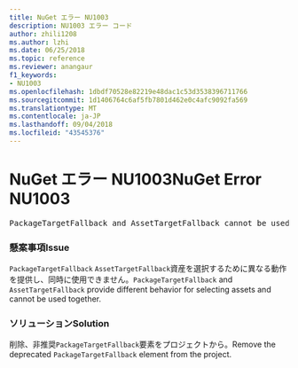 ```yaml
---
title: NuGet エラー NU1003
description: NU1003 エラー コード
author: zhili1208
ms.author: lzhi
ms.date: 06/25/2018
ms.topic: reference
ms.reviewer: anangaur
f1_keywords:
- NU1003
ms.openlocfilehash: 1dbdf70528e82219e48dac1c53d3538396711766
ms.sourcegitcommit: 1d1406764c6af5fb7801d462e0c4afc9092fa569
ms.translationtype: MT
ms.contentlocale: ja-JP
ms.lasthandoff: 09/04/2018
ms.locfileid: "43545376"
---
```

# <a name="nuget-error-nu1003"></a><span data-ttu-id="6b6ab-103">NuGet エラー NU1003</span><span class="sxs-lookup"><span data-stu-id="6b6ab-103">NuGet Error NU1003</span></span>

<pre>PackageTargetFallback and AssetTargetFallback cannot be used together. Remove PackageTargetFallback(deprecated) references from the project environment.</pre>

### <a name="issue"></a><span data-ttu-id="6b6ab-104">懸案事項</span><span class="sxs-lookup"><span data-stu-id="6b6ab-104">Issue</span></span>
<span data-ttu-id="6b6ab-105">`PackageTargetFallback` `AssetTargetFallback`資産を選択するために異なる動作を提供し、同時に使用できません。</span><span class="sxs-lookup"><span data-stu-id="6b6ab-105">`PackageTargetFallback` and `AssetTargetFallback` provide different behavior for selecting assets and cannot be used together.</span></span>

### <a name="solution"></a><span data-ttu-id="6b6ab-106">ソリューション</span><span class="sxs-lookup"><span data-stu-id="6b6ab-106">Solution</span></span>
<span data-ttu-id="6b6ab-107">削除、非推奨`PackageTargetFallback`要素をプロジェクトから。</span><span class="sxs-lookup"><span data-stu-id="6b6ab-107">Remove the deprecated `PackageTargetFallback` element from the project.</span></span>